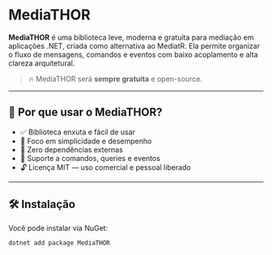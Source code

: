﻿# MediaTHOR

**MediaTHOR** é uma biblioteca leve, moderna e gratuita para mediação em aplicações .NET, criada como alternativa ao MediatR. Ela permite organizar o fluxo de mensagens, comandos e eventos com baixo acoplamento e alta clareza arquitetural.

> 🔥 MediaTHOR será **sempre gratuita** e open-source.

---

## 🚀 Por que usar o MediaTHOR?

- ✅ Biblioteca enxuta e fácil de usar
- 🎯 Foco em simplicidade e desempenho
- 🔌 Zero dependências externas
- 💬 Suporte a comandos, queries e eventos
- 🔓 Licença MIT — uso comercial e pessoal liberado

---

## 🛠️ Instalação

Você pode instalar via NuGet:

```bash
dotnet add package MediaTHOR
